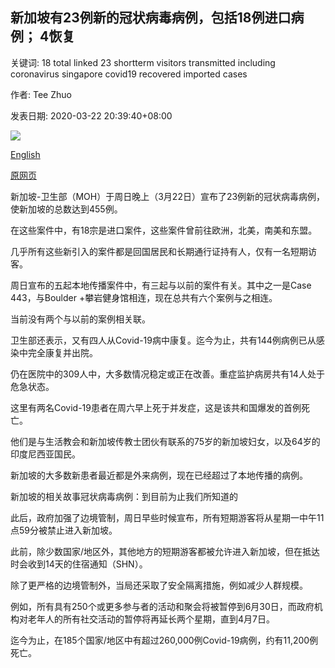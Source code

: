 ## 新加坡有23例新的冠状病毒病例，包括18例进口病例； 4恢复

关键词: 18 total linked 23 shortterm visitors transmitted including coronavirus singapore covid19 recovered imported cases

作者: Tee Zhuo

发表日期: 2020-03-22 20:39:40+08:00

![](https://www.straitstimes.com/sites/default/files/styles/x_large/public/articles/2020/03/22/ct-moh.jpg?itok=kI8do5a9)

[English](23%20new%20coronavirus%20cases%20in%20Singapore%20including%2018%20imported%3B%204%20recovered.md)

[原网页](https://www.straitstimes.com/singapore/health/coronavirus-23-new-cases-in-singapore-including-18-imported-4-recovered)

新加坡-卫生部（MOH）于周日晚上（3月22日）宣布了23例新的冠状病毒病例，使新加坡的总数达到455例。

在这些案件中，有18宗是进口案件，这些案件曾前往欧洲，北美，南美和东盟。

几乎所有这些新引入的案件都是回国居民和长期通行证持有人，仅有一名短期访客。

周日宣布的五起本地传播案件中，有三起与以前的案件有关。其中之一是Case 443，与Boulder +攀岩健身馆相连，现在总共有六个案例与之相连。

当前没有两个与以前的案例相关联。

卫生部还表示，又有四人从Covid-19病中康复。迄今为止，共有144例病例已从感染中完全康复并出院。

仍在医院中的309人中，大多数情况稳定或正在改善。重症监护病房共有14人处于危急状态。

这里有两名Covid-19患者在周六早上死于并发症，这是该共和国爆发的首例死亡。

他们是与生活教会和新加坡传教士团伙有联系的75岁的新加坡妇女，以及64岁的印度尼西亚国民。

新加坡的大多数新患者最近都是外来病例，现在已经超过了本地传播的病例。

新加坡的相关故事冠状病毒病例：到目前为止我们所知道的

此后，政府加强了边境管制，周日早些时候宣布，所有短期游客将从星期一中午11点59分被禁止进入新加坡。

此前，除少数国家/地区外，其他地方的短期游客都被允许进入新加坡，但在抵达时会收到14天的住宿通知（SHN）。

除了更严格的边境管制外，当局还采取了安全隔离措施，例如减少人群规模。

例如，所有具有250个或更多参与者的活动和聚会将被暂停到6月30日，而政府机构对老年人的所有社交活动的暂停将再延长两个星期，直到4月7日。

迄今为止，在185个国家/地区中有超过260,000例Covid-19病例，约有11,200例死亡。